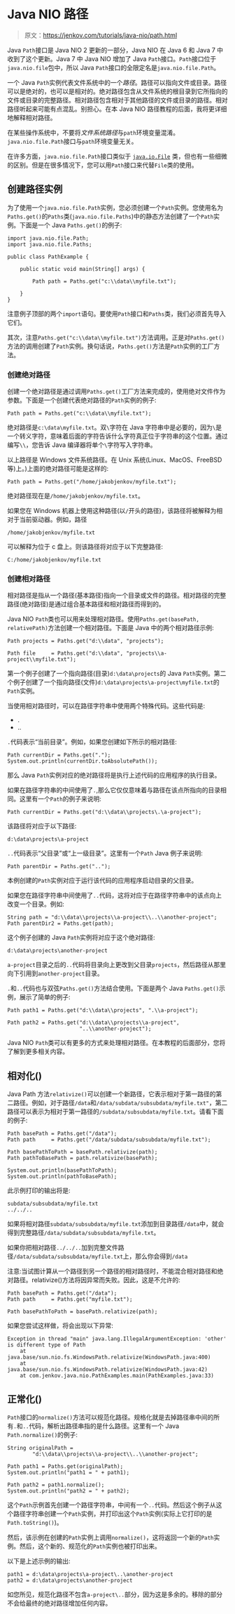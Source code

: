 # Java NIO 路径

> 原文：<https://jenkov.com/tutorials/java-nio/path.html>

Java `Path`接口是 Java NIO 2 更新的一部分，Java NIO 在 Java 6 和 Java 7 中收到了这个更新。Java 7 中 Java NIO 增加了 Java `Path`接口。`Path`接口位于`java.nio.file`包中，所以 Java `Path`接口的全限定名是`java.nio.file.Path`。

一个 Java `Path`实例代表文件系统中的一个*路径*。路径可以指向文件或目录。路径可以是绝对的，也可以是相对的。绝对路径包含从文件系统的根目录到它所指向的文件或目录的完整路径。相对路径包含相对于其他路径的文件或目录的路径。相对路径听起来可能有点混乱。别担心。在本 Java NIO 路径教程的后面，我将更详细地解释相对路径。

在某些操作系统中，不要将*文件系统路径*与`path`环境变量混淆。`java.nio.file.Path`接口与`path`环境变量无关。

在许多方面，`java.nio.file.Path`接口类似于 [`java.io.File`](/java-io/file.html) 类，但也有一些细微的区别。但是在很多情况下，您可以用`Path`接口来代替`File`类的使用。

## 创建路径实例

为了使用一个`java.nio.file.Path`实例，您必须创建一个`Path`实例。您使用名为`Paths.get()`的`Paths`类(`java.nio.file.Paths`)中的静态方法创建了一个`Path`实例。下面是一个 Java `Paths.get()`的例子:

```
import java.nio.file.Path;
import java.nio.file.Paths;

public class PathExample {

    public static void main(String[] args) {

        Path path = Paths.get("c:\\data\\myfile.txt");

    }
}

```

注意例子顶部的两个`import`语句。要使用`Path`接口和`Paths`类，我们必须首先导入它们。

其次，注意`Paths.get("c:\\data\\myfile.txt")`方法调用。正是对`Paths.get()`方法的调用创建了`Path`实例。换句话说，`Paths.get()`方法是`Path`实例的工厂方法。

### 创建绝对路径

创建一个绝对路径是通过调用`Paths.get()`工厂方法来完成的，使用绝对文件作为参数。下面是一个创建代表绝对路径的`Path`实例的例子:

```
Path path = Paths.get("c:\\data\\myfile.txt");

```

绝对路径是`c:\data\myfile.txt`。双`\`字符在 Java 字符串中是必要的，因为`\`是一个转义字符，意味着后面的字符告诉什么字符真正位于字符串的这个位置。通过编写`\\`，您告诉 Java 编译器将单个`\`字符写入字符串。

以上路径是 Windows 文件系统路径。在 Unix 系统(Linux、MacOS、FreeBSD 等)上。)上面的绝对路径可能是这样的:

```
Path path = Paths.get("/home/jakobjenkov/myfile.txt");

```

绝对路径现在是`/home/jakobjenkov/myfile.txt`。

如果您在 Windows 机器上使用这种路径(以`/`开头的路径)，该路径将被解释为相对于当前驱动器。例如，路径

```
/home/jakobjenkov/myfile.txt

```

可以解释为位于 c 盘上。则该路径将对应于以下完整路径:

```
C:/home/jakobjenkov/myfile.txt

```

### 创建相对路径

相对路径是指从一个路径(基本路径)指向一个目录或文件的路径。相对路径的完整路径(绝对路径)是通过组合基本路径和相对路径而得到的。

Java NIO `Path`类也可以用来处理相对路径。使用`Paths.get(basePath, relativePath)`方法创建一个相对路径。下面是 Java 中的两个相对路径示例:

```
Path projects = Paths.get("d:\\data", "projects");

Path file     = Paths.get("d:\\data", "projects\\a-project\\myfile.txt");

```

第一个例子创建了一个指向路径(目录)`d:\data\projects`的 Java `Path`实例。第二个例子创建了一个指向路径(文件)`d:\data\projects\a-project\myfile.txt`的`Path`实例。

当使用相对路径时，可以在路径字符串中使用两个特殊代码。这些代码是:

*   .
*   ..

`.`代码表示“当前目录”。例如，如果您创建如下所示的相对路径:

```
Path currentDir = Paths.get(".");
System.out.println(currentDir.toAbsolutePath());

```

那么 Java `Path`实例对应的绝对路径将是执行上述代码的应用程序的执行目录。

如果在路径字符串的中间使用了`.`,那么它仅仅意味着与路径在该点所指向的目录相同。这里有一个`Path`的例子来说明:

```
Path currentDir = Paths.get("d:\\data\\projects\.\a-project");

```

该路径将对应于以下路径:

```
d:\data\projects\a-project

```

`..`代码表示“父目录”或“上一级目录”。这里有一个`Path` Java 例子来说明:

```
Path parentDir = Paths.get("..");

```

本例创建的`Path`实例对应于运行该代码的应用程序启动目录的父目录。

如果您在路径字符串中间使用了`..`代码，这将对应于在路径字符串中的该点向上改变一个目录。例如:

```
String path = "d:\\data\\projects\\a-project\\..\\another-project";
Path parentDir2 = Paths.get(path);

```

这个例子创建的 Java `Path`实例将对应于这个绝对路径:

```
d:\data\projects\another-project

```

`a-project`目录之后的`..`代码将目录向上更改到父目录`projects`，然后路径从那里向下引用到`another-project`目录。

`.`和`..`代码也与双弦`Paths.get()`方法结合使用。下面是两个 Java `Paths.get()`示例，展示了简单的例子:

```
Path path1 = Paths.get("d:\\data\\projects", ".\\a-project");

Path path2 = Paths.get("d:\\data\\projects\\a-project",
                       "..\\another-project");

```

Java NIO `Path`类可以有更多的方式来处理相对路径。在本教程的后面部分，您将了解到更多相关内容。

## 相对化()

Java Path 方法`relativize()`可以创建一个新路径，它表示相对于第一路径的第二路径。例如，对于路径`/data`和`/data/subdata/subsubdata/myfile.txt"`，第二路径可以表示为相对于第一路径的`/subdata/subsubdata/myfile.txt`。请看下面的例子:

```
Path basePath = Paths.get("/data");
Path path     = Paths.get("/data/subdata/subsubdata/myfile.txt");

Path basePathToPath = basePath.relativize(path);
Path pathToBasePath = path.relativize(basePath);

System.out.println(basePathToPath);
System.out.println(pathToBasePath);

```

此示例打印的输出将是:

```
subdata/subsubdata/myfile.txt
../../..

```

如果将相对路径`subdata/subsubdata/myfile.txt`添加到目录路径`/data`中，就会得到完整路径`/data/subdata/subsubdata/myfile.txt`。

如果你把相对路径`../../..`加到完整文件路径`/data/subdata/subsubdata/myfile.txt`上，那么你会得到`/data`

注意:当试图计算从一个路径到另一个路径的相对路径时，不能混合相对路径和绝对路径。relativize()方法将因异常而失败。因此，这是不允许的:

```
Path basePath = Paths.get("/data");
Path path     = Paths.get("myfile.txt");

Path basePathToPath = basePath.relativize(path);

```

如果您尝试这样做，将会出现以下异常:

```
Exception in thread "main" java.lang.IllegalArgumentException: 'other' is different type of Path
	at java.base/sun.nio.fs.WindowsPath.relativize(WindowsPath.java:400)
	at java.base/sun.nio.fs.WindowsPath.relativize(WindowsPath.java:42)
	at com.jenkov.java.nio.PathExamples.main(PathExamples.java:33)

```

## 正常化()

`Path`接口的`normalize()`方法可以规范化路径。规格化就是去掉路径串中间的所有`.`和`..`代码，解析出路径串指的是什么路径。这里有一个 Java `Path.normalize()`的例子:

```
String originalPath =
        "d:\\data\\projects\\a-project\\..\\another-project";

Path path1 = Paths.get(originalPath);
System.out.println("path1 = " + path1);

Path path2 = path1.normalize();
System.out.println("path2 = " + path2);

```

这个`Path`示例首先创建一个路径字符串，中间有一个`..`代码。然后这个例子从这个路径字符串创建一个`Path`实例，并打印出这个`Path`实例(实际上它打印的是`Path.toString()`)。

然后，该示例在创建的`Path`实例上调用`normalize()`，这将返回一个新的`Path`实例。然后，这个新的、规范化的`Path`实例也被打印出来。

以下是上述示例的输出:

```
path1 = d:\data\projects\a-project\..\another-project
path2 = d:\data\projects\another-project

```

如您所见，规范化路径不包含`a-project\..`部分，因为这是多余的。移除的部分不会给最终的绝对路径增加任何内容。